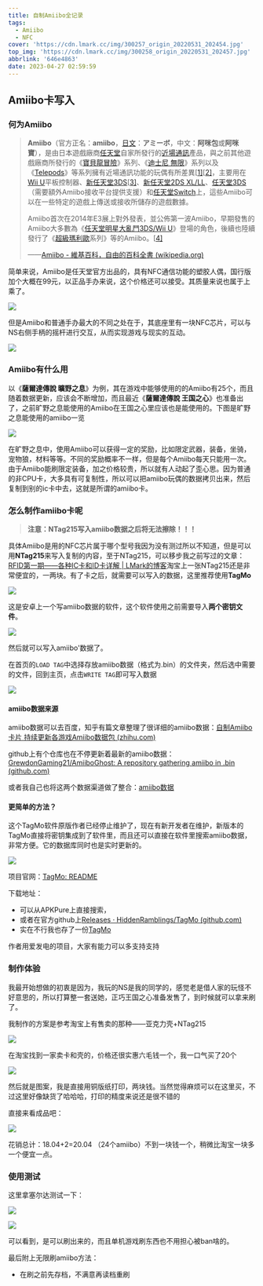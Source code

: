 ```yaml
---
title: 自制Amiibo全记录
tags:
  - Amiibo
  - NFC
cover: 'https://cdn.lmark.cc/img/300257_origin_20220531_202454.jpg'
top_img: 'https://cdn.lmark.cc/img/300258_origin_20220531_202457.jpg'
abbrlink: '646e4863'
date: 2023-04-27 02:59:59
---
```


## Amiibo卡写入



### 何为Amiibo

> **Amiibo**（官方正名：**amiibo**，[日文](https://zh.wikipedia.org/wiki/日语)：**アミーボ**，中文：**阿咪包**或**阿咪寶**），是由日本遊戲廠商[任天堂](https://zh.wikipedia.org/wiki/任天堂)自家所發行的[近場通訊](https://zh.wikipedia.org/wiki/近場通訊)產品，與之前其他遊戲廠商所發行的《[寶貝龍冒險](https://zh.wikipedia.org/wiki/小龙斯派罗Skylanders)》系列、《[迪士尼 無限](https://zh.wikipedia.org/w/index.php?title=迪士尼_无限&action=edit&redlink=1)》系列以及《[Telepods](https://zh.wikipedia.org/w/index.php?title=Telepods&action=edit&redlink=1)》等系列擁有近場通訊功能的玩偶有所差異[[1\]](https://zh.wikipedia.org/zh-hk/Amiibo#cite_note-future_of_amiibo,_at_polygon-1)[[2\]](https://zh.wikipedia.org/zh-hk/Amiibo#cite_note-Nintendo_75th_fiscal-2)，主要用在[Wii U](https://zh.wikipedia.org/wiki/Wii_U)平板控制器、[新任天堂3DS](https://zh.wikipedia.org/wiki/新任天堂3DS)[[3\]](https://zh.wikipedia.org/zh-hk/Amiibo#cite_note-wiredcom-new3ds-3)、[新任天堂2DS XL/LL](https://zh.wikipedia.org/wiki/新任天堂2DS_XL/LL)、[任天堂3DS](https://zh.wikipedia.org/wiki/任天堂3DS)（需要額外Amiibo接收平台提供支援）和[任天堂Switch](https://zh.wikipedia.org/wiki/任天堂Switch)上，這些Amiibo可以在一些特定的遊戲上傳送或接收所儲存的遊戲數據。
>
> Amiibo首次在2014年E3展上對外發表，並公佈第一波Amiibo，早期發售的Amiibo大多數為《[任天堂明星大亂鬥3DS/Wii U](https://zh.wikipedia.org/wiki/任天堂明星大亂鬥3DS/Wii_U)》登場的角色，後續也陸續發行了《[超級瑪利歐](https://zh.wikipedia.org/wiki/超級瑪利歐)系列》等的Amiibo。[[4\]](https://zh.wikipedia.org/zh-hk/Amiibo#cite_note-Nintendo_Confirms_Amiibo_Cards_Will_Be_Launched_Later_This_Year-4)
>
> ——[Amiibo - 維基百科，自由的百科全書 (wikipedia.org)](https://zh.wikipedia.org/zh-hk/Amiibo)



简单来说，Amiibo是任天堂官方出品的，具有NFC通信功能的塑胶人偶，国行版加个大概在99元，以正品手办来说，这个价格还可以接受。其质量来说也属于上乘了。

![](https://cdn.lmark.cc/img/image-20230423111216383.png)

但是Amiibo和普通手办最大的不同之处在于，其底座里有一块NFC芯片，可以与NS右侧手柄的摇杆进行交互，从而实现游戏与现实的互动。

![](https://cdn.lmark.cc/img/image-20230423111510029.png)



### Amiibo有什么用

以《**薩爾達傳說 曠野之息**》为例，其在游戏中能够使用的的Amiibo有25个，而且随着数据更新，应该会不断增加，而且最近《**薩爾達傳說 王国之心**》也准备出了，之前旷野之息能使用的Amiibo在王国之心里应该也是能使用的。下图是旷野之息能使用的amiibo一览

![](https://cdn.lmark.cc/img/image-20230423112444499.png)

在旷野之息中，使用Amiibo可以获得一定的奖励，比如限定武器，装备，坐骑，宠物狼，材料等等。不同的奖励概率不一样，但是每个Amiibo每天只能用一次。由于Amiibo能刷限定装备，加之价格较贵，所以就有人动起了歪心思。因为普通的非CPU卡，大多具有可复制性，所以可以把amiibo玩偶的数据拷贝出来，然后复制到别的ic卡中去，这就是所谓的amiibo卡。



### 怎么制作amiibo卡呢

>**注意：NTag215写入amiibo数据之后将无法擦除！！！**

具体Amiibo是用的NFC芯片属于哪个型号我因为没有测过所以不知道，但是可以用**NTag215**来写入复制的内容，至于NTag215，可以移步我之前写过的文章：[RFID第一期——各种IC卡和ID卡详解 | LMark的博客](https://lmark.cc/archives/f746fa7f.html#NTAG卡)淘宝上一张NTag215还是非常便宜的，一两块。有了卡之后，就需要可以写入的数据，这里推荐使用**TagMo**

![](https://cdn.lmark.cc/img/image-20230423170006634.png)

这是安卓上一个写amiibo数据的软件，这个软件使用之前需要导入**两个密钥文件**。

![](https://cdn.lmark.cc/img/image-20230423171002400.png)

然后就可以写入amiibo'数据了。

在首页的`LOAD TAG`中选择存放amiibo数据（格式为.bin）的文件夹，然后选中需要的文件，回到主页，点击`WRITE TAG`即可写入数据

![](https://cdn.lmark.cc/img/image-20230427013719311.png)



#### amiibo数据来源

amiibo数据可以去百度，知乎有篇文章整理了很详细的amiibo数据：[自制Amiibo卡片 持续更新各游戏Amiibo数据包 (zhihu.com)](https://www.zhihu.com/tardis/zm/art/452791250?source_id=1005)

github上有个仓库也在不停更新着最新的amiibo数据：[GrewdonGaming21/AmiiboGhost: A repository gathering amiibo in .bin (github.com)](https://github.com/GrewdonGaming21/AmiiboGhost)

或者我自己也将这两个数据渠道做了整合：[amiibo数据](http://pan.lmark.cc/d/%E9%98%BF%E9%87%8C%E4%BA%91%E7%9B%98/%E6%96%87%E4%BB%B6%E5%88%86%E4%BA%AB/amiibo%E6%95%B0%E6%8D%AE.zip)



#### 更简单的方法？

这个TagMo软件原版作者已经停止维护了，现在有新开发者在维护，新版本的TagMo直接将密钥集成到了软件里，而且还可以直接在软件里搜索amiibo数据，非常方便。它的数据库同时也是实时更新的。

![](https://cdn.lmark.cc/img/image-20230427014010500.png)

项目官网：[TagMo: README](https://tagmo.gitlab.io/)

下载地址：

- 可以从APKPure上直接搜索，
- 或者在官方github上[Releases · HiddenRamblings/TagMo (github.com)](https://github.com/HiddenRamblings/TagMo/releases)
- 实在不行我也存了一份[TagMo](http://pan.lmark.cc/d/%E9%98%BF%E9%87%8C%E4%BA%91%E7%9B%98/%E6%96%87%E4%BB%B6%E5%88%86%E4%BA%AB/TagMo-17c412f-github-release-signed.apk)

作者用爱发电的项目，大家有能力可以多支持支持





### 制作体验

我最开始想做的初衷是因为，我玩的NS是我的同学的，感觉老是借人家的玩怪不好意思的，所以打算整一套送她，正巧王国之心准备发售了，到时候就可以拿来刷了。

我制作的方案是参考淘宝上有售卖的那种——亚克力壳+NTag215

![](https://cdn.lmark.cc/img/image-20230427015056574.png)

在淘宝找到一家卖卡和壳的，价格还很实惠六毛钱一个，我一口气买了20个

![](https://cdn.lmark.cc/img/image-20230427015516774.png)

然后就是图案，我是直接用铜版纸打印，两块钱。当然觉得麻烦可以在这里买，不过这里好像缺货了哈哈哈，打印的精度来说还是很不错的

直接来看成品吧：

![](https://cdn.lmark.cc/img/image-20230427015949386.png)



花销总计：18.04+2=20.04 （24个amiibo）不到一块钱一个，稍微比淘宝一块多一个便宜一点。





### 使用测试

这里拿塞尔达测试一下：

 ![](https://cdn.lmark.cc/img/image-20230427025625320.png)

![](https://cdn.lmark.cc/img/image-20230427025738627.png)

可以看到，是可以刷出来的，而且单机游戏刷东西也不用担心被ban啥的。

最后附上无限刷amiibo方法：

- 在刷之前先存档，不满意再读档重刷
